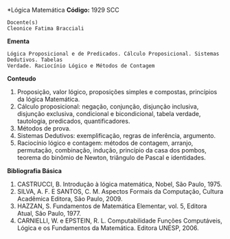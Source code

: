 *Lógica Matemática
**Código:** 1929 SCC

```
Docente(s)
Cleonice Fatima Bracciali
```

**Ementa** 
```
Lógica Proposicional e de Predicados. Cálculo Proposicional. Sistemas Dedutivos. Tabelas
Verdade. Raciocínio Lógico e Métodos de Contagem
```

**Conteudo**
1. Proposição, valor lógico, proposições simples e compostas, princípios da lógica Matemática.
2. Cálculo proposicional: negação, conjunção, disjunção inclusiva, disjunção exclusiva,
condicional e bicondicional, tabela verdade, tautologia, predicados, quantificadores.
3. Métodos de prova.
4. Sistemas Dedutivos: exemplificação, regras de inferência, argumento.
5. Raciocínio lógico e contagem: métodos de contagem, arranjo, permutação, combinação,
indução, princípio da casa dos pombos, teorema do binômio de Newton, triângulo de Pascal e
identidades.

**Bibliografia Básica**
1. CASTRUCCI, B. Introdução à lógica matemática, Nobel, São Paulo, 1975.
2. SILVA, A. F. E SANTOS, C. M. Aspectos Formais da Computação, Cultura Acadêmica Editora,
São Paulo, 2009.
3. HAZZAN, S. Fundamentos de Matemática Elementar, vol. 5, Editora Atual, São Paulo, 1977.
4. CARNIELLI, W. e EPSTEIN, R. L. Computabilidade Funções Computáveis, Lógica e os
Fundamentos da Matemática. Editora UNESP, 2006.
